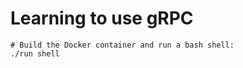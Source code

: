 # Learning to use gRPC

```shell
# Build the Docker container and run a bash shell:
./run shell
```
